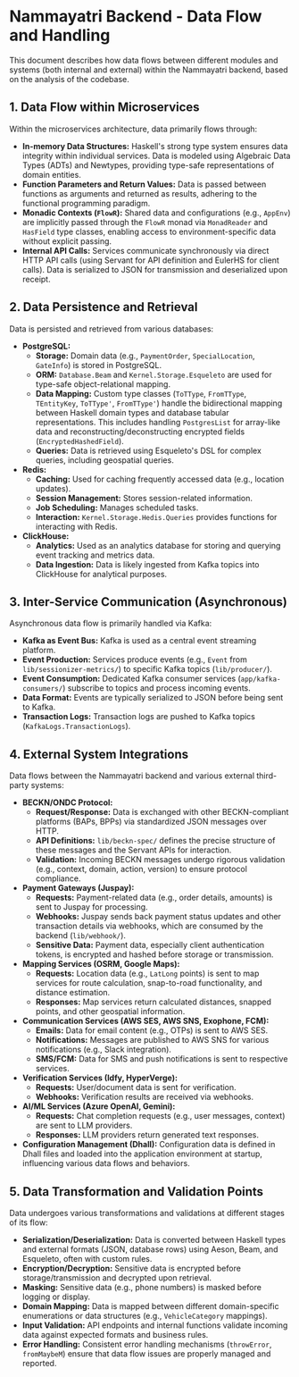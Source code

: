 # Nammayatri Backend - Data Flow and Handling

This document describes how data flows between different modules and systems (both internal and external) within the Nammayatri backend, based on the analysis of the codebase.

## 1. Data Flow within Microservices

Within the microservices architecture, data primarily flows through:

*   **In-memory Data Structures:** Haskell's strong type system ensures data integrity within individual services. Data is modeled using Algebraic Data Types (ADTs) and Newtypes, providing type-safe representations of domain entities.
*   **Function Parameters and Return Values:** Data is passed between functions as arguments and returned as results, adhering to the functional programming paradigm.
*   **Monadic Contexts (`FlowR`):** Shared data and configurations (e.g., `AppEnv`) are implicitly passed through the `FlowR` monad via `MonadReader` and `HasField` type classes, enabling access to environment-specific data without explicit passing.
*   **Internal API Calls:** Services communicate synchronously via direct HTTP API calls (using Servant for API definition and EulerHS for client calls). Data is serialized to JSON for transmission and deserialized upon receipt.

## 2. Data Persistence and Retrieval

Data is persisted and retrieved from various databases:

*   **PostgreSQL:**
    *   **Storage:** Domain data (e.g., `PaymentOrder`, `SpecialLocation`, `GateInfo`) is stored in PostgreSQL.
    *   **ORM:** `Database.Beam` and `Kernel.Storage.Esqueleto` are used for type-safe object-relational mapping.
    *   **Data Mapping:** Custom type classes (`ToTType`, `FromTType`, `TEntityKey`, `ToTType'`, `FromTType'`) handle the bidirectional mapping between Haskell domain types and database tabular representations. This includes handling `PostgresList` for array-like data and reconstructing/deconstructing encrypted fields (`EncryptedHashedField`).
    *   **Queries:** Data is retrieved using Esqueleto's DSL for complex queries, including geospatial queries.
*   **Redis:**
    *   **Caching:** Used for caching frequently accessed data (e.g., location updates).
    *   **Session Management:** Stores session-related information.
    *   **Job Scheduling:** Manages scheduled tasks.
    *   **Interaction:** `Kernel.Storage.Hedis.Queries` provides functions for interacting with Redis.
*   **ClickHouse:**
    *   **Analytics:** Used as an analytics database for storing and querying event tracking and metrics data.
    *   **Data Ingestion:** Data is likely ingested from Kafka topics into ClickHouse for analytical purposes.

## 3. Inter-Service Communication (Asynchronous)

Asynchronous data flow is primarily handled via Kafka:

*   **Kafka as Event Bus:** Kafka is used as a central event streaming platform.
*   **Event Production:** Services produce events (e.g., `Event` from `lib/sessionizer-metrics/`) to specific Kafka topics (`lib/producer/`).
*   **Event Consumption:** Dedicated Kafka consumer services (`app/kafka-consumers/`) subscribe to topics and process incoming events.
*   **Data Format:** Events are typically serialized to JSON before being sent to Kafka.
*   **Transaction Logs:** Transaction logs are pushed to Kafka topics (`KafkaLogs.TransactionLogs`).

## 4. External System Integrations

Data flows between the Nammayatri backend and various external third-party systems:

*   **BECKN/ONDC Protocol:**
    *   **Request/Response:** Data is exchanged with other BECKN-compliant platforms (BAPs, BPPs) via standardized JSON messages over HTTP.
    *   **API Definitions:** `lib/beckn-spec/` defines the precise structure of these messages and the Servant APIs for interaction.
    *   **Validation:** Incoming BECKN messages undergo rigorous validation (e.g., context, domain, action, version) to ensure protocol compliance.
*   **Payment Gateways (Juspay):**
    *   **Requests:** Payment-related data (e.g., order details, amounts) is sent to Juspay for processing.
    *   **Webhooks:** Juspay sends back payment status updates and other transaction details via webhooks, which are consumed by the backend (`lib/webhook/`).
    *   **Sensitive Data:** Payment data, especially client authentication tokens, is encrypted and hashed before storage or transmission.
*   **Mapping Services (OSRM, Google Maps):**
    *   **Requests:** Location data (e.g., `LatLong` points) is sent to map services for route calculation, snap-to-road functionality, and distance estimation.
    *   **Responses:** Map services return calculated distances, snapped points, and other geospatial information.
*   **Communication Services (AWS SES, AWS SNS, Exophone, FCM):**
    *   **Emails:** Data for email content (e.g., OTPs) is sent to AWS SES.
    *   **Notifications:** Messages are published to AWS SNS for various notifications (e.g., Slack integration).
    *   **SMS/FCM:** Data for SMS and push notifications is sent to respective services.
*   **Verification Services (Idfy, HyperVerge):**
    *   **Requests:** User/document data is sent for verification.
    *   **Webhooks:** Verification results are received via webhooks.
*   **AI/ML Services (Azure OpenAI, Gemini):**
    *   **Requests:** Chat completion requests (e.g., user messages, context) are sent to LLM providers.
    *   **Responses:** LLM providers return generated text responses.
*   **Configuration Management (Dhall):** Configuration data is defined in Dhall files and loaded into the application environment at startup, influencing various data flows and behaviors.

## 5. Data Transformation and Validation Points

Data undergoes various transformations and validations at different stages of its flow:

*   **Serialization/Deserialization:** Data is converted between Haskell types and external formats (JSON, database rows) using Aeson, Beam, and Esqueleto, often with custom rules.
*   **Encryption/Decryption:** Sensitive data is encrypted before storage/transmission and decrypted upon retrieval.
*   **Masking:** Sensitive data (e.g., phone numbers) is masked before logging or display.
*   **Domain Mapping:** Data is mapped between different domain-specific enumerations or data structures (e.g., `VehicleCategory` mappings).
*   **Input Validation:** API endpoints and internal functions validate incoming data against expected formats and business rules.
*   **Error Handling:** Consistent error handling mechanisms (`throwError`, `fromMaybeM`) ensure that data flow issues are properly managed and reported.
